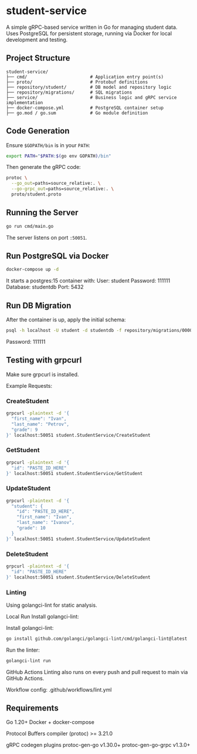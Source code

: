 # student-service

A simple gRPC-based service written in Go for managing student data.  
Uses PostgreSQL for persistent storage, running via Docker for local development and testing.

## Project Structure
```text
student-service/
├── cmd/                        # Application entry point(s)
├── proto/                      # Protobuf definitions
├── repository/student/         # DB model and repository logic
├── repository/migrations/      # SQL migrations
├── service/                    # Business logic and gRPC service implementation
├── docker-compose.yml          # PostgreSQL container setup
├── go.mod / go.sum             # Go module definition
```

## Code Generation

Ensure `$GOPATH/bin` is in your `PATH`:

```bash
export PATH="$PATH:$(go env GOPATH)/bin"
```

Then generate the gRPC code:

```bash
protoc \
  --go_out=paths=source_relative:. \
  --go-grpc_out=paths=source_relative:. \
  proto/student.proto
```

## Running the Server

```bash
go run cmd/main.go
```

The server listens on port `:50051`.

## Run PostgreSQL via Docker
```bash
docker-compose up -d
```

It starts a postgres:15 container with:
User: student
Password: 111111
Database: studentdb
Port: 5432

## Run DB Migration
After the container is up, apply the initial schema:

```bash
psql -h localhost -U student -d studentdb -f repository/migrations/00000_initial.sql
```
Password: 111111

## Testing with grpcurl

Make sure grpcurl is installed.

Example Requests:

### CreateStudent

```bash
grpcurl -plaintext -d '{
  "first_name": "Ivan",
  "last_name": "Petrov",
  "grade": 9
}' localhost:50051 student.StudentService/CreateStudent
```

### GetStudent

```bash
grpcurl -plaintext -d '{
  "id": "PASTE_ID_HERE"
}' localhost:50051 student.StudentService/GetStudent
```

### UpdateStudent

```bash
grpcurl -plaintext -d '{
  "student": {
    "id": "PASTE_ID_HERE",
    "first_name": "Ivan",
    "last_name": "Ivanov",
    "grade": 10
  }
}' localhost:50051 student.StudentService/UpdateStudent
```

### DeleteStudent

```bash
grpcurl -plaintext -d '{
  "id": "PASTE_ID_HERE"
}' localhost:50051 student.StudentService/DeleteStudent
```

### Linting
Using golangci-lint for static analysis.


Local Run Install golangci-lint:

Install golangci-lint:

```bash
go install github.com/golangci/golangci-lint/cmd/golangci-lint@latest
```

Run the linter:

```bash
golangci-lint run
```

GitHub Actions
Linting also runs on every push and pull request to main via GitHub Actions.

Workflow config: .github/workflows/lint.yml

## Requirements
Go 1.20+
Docker + docker-compose

Protocol Buffers compiler (protoc) >= 3.21.0

gRPC codegen plugins
  protoc-gen-go v1.30.0+
  protoc-gen-go-grpc v1.3.0+
